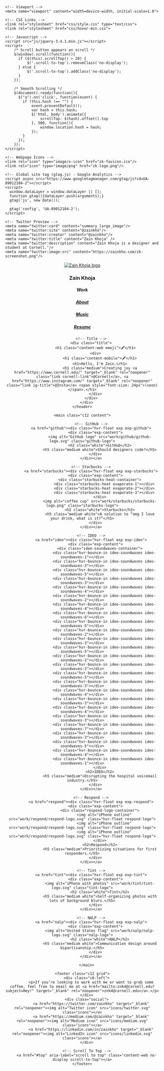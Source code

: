 <!-- Index -->

<!DOCTYPE html>
<html lang="en">

<!-- Head -->
<head id="top">
    <meta charset="UTF-8">
    <title>Fanyue Wang</title>
    <meta name="Description" content="Fanyue Wang is a designer and student at Xi'an Jiaotong University. He's currently a User Research Intern at Aftershokz.">

    <!-- Viewport -->
    <meta name="viewport" content="width=device-width, initial-scale=1.0">

    <!-- CSS Links -->
    <link rel="stylesheet" href="css/style.css" type="text/css">
    <link rel="stylesheet" href="css/hover-min.css">

    <!-- Javascript -->
    <script src="js/jquery-3.4.1.min.js"></script>
    <script>
        /* Scroll button appears on scroll */
        $(window).scroll(function(){
          if ($(this).scrollTop() > 20) {
              $('.scroll-to-top').removeClass('no-display');
          } else {
              $('.scroll-to-top').addClass('no-display');
          }
        });

        /* Smooth Scrolling */
        $(document).ready(function(){
          $("a").on('click', function(event) {
            if (this.hash !== "") {
                event.preventDefault();
                var hash = this.hash;
                $('html, body').animate({
                    scrollTop: $(hash).offset().top
                }, 500, function(){
                    window.location.hash = hash;
                });
            }
          });
        });
    </script>

    <!-- Webpage Icons -->
    <link rel="icon" type="image/x-icon" href="zk-favicon.ico"/>
    <link rel="icon" type="image/png" href="zk-logo.png"/>

    <!-- Global site tag (gtag.js) - Google Analytics -->
    <script async src="https://www.googletagmanager.com/gtag/js?id=UA-89012104-2"></script>
    <script>
      window.dataLayer = window.dataLayer || [];
      function gtag(){dataLayer.push(arguments);}
      gtag('js', new Date());

      gtag('config', 'UA-89012104-2');
    </script>

    <!-- Twitter Preview -->
    <meta name="twitter:card" content="summary_large_image"/>
    <meta name="twitter:site" content="@zainkho"/>
    <meta name="twitter:creator" content="@zainkho"/>
    <meta name="twitter:title" content="Zain Khoja" />
    <meta name="twitter:description" content="Zain Khoja is a designer and student at Cornell."/>
    <meta name="twitter:image:src" content="https://zainkho.com/zk-screenshot.png"/>
</head>

<body class="grid">
    <!-- Header -->
    <header class="c12">
        <!-- Nav -->
        <div class="hero">
            <div class="header">
                <a href="/"><img alt="Zain Khoja logo" src="zk-logo.svg" class="zk-logo"></a>
                <h3 class="medium content-web">Zain Khoja</h3>
                <nav class="nav">
                    <h5 class="option selected">Work</h5>
                    <h5 class="option"><a href="about">About</a></h5>
                    <h5 class="option"><a href="travel">Music</a></h5>
                    <h5 class="option"><a href="resume">Resume</a></h5>
                </nav>
            </div>

            <!-- Title -->
            <div class="title">
                <h1 class="content-web emoji">🖋️</h1>
                <div>
                    <h1 class="content-mobile">🖋️</h1>
                    <h1>Hello, I'm Zain.</h1>
                    <h1 class="medium">Creating joy <a href="https://www.cornell.edu/" target="_blank" rel="noopener" class="link cornell-link">@Cornell</a>, <a href="https://www.instagram.com/" target="_blank" rel="noopener" class="link ig-title">@Insta</a> <span style="font-size: 24px">(soon)</span>.</h1>
                </div>
            </div>
        </div>
    </header>

    <main class="c12 content">

            <!-- GitHub -->
            <a href="github"><div class="hvr-float exp exp-github">
                <div class="exp-content">
                    <img alt="GitHub logo" src="work/github/github-logo.svg" class="github-logo">
                    <h2 class="white">GitHub</h2>
                    <h5 class="medium white">Should designers code?</h5>
                </div>
            </div></a>

            <!-- Starbucks -->
            <a href="starbucks"><div class="hvr-float exp exp-starbucks">
                <div class="exp-content">
                    <div class="starbucks-heat-container">
                        <div class="starbucks-heat evaporate-1"></div>
                        <div class="starbucks-heat evaporate-2"></div>
                        <div class="starbucks-heat evaporate-3"></div>
                    </div>
                    <img alt="coffee cup" src="work/starbucks/starbucks-logo.png" class="starbucks-logo">
                    <h2 class="white">Starbucks</h2>
                    <h5 class="medium white">A solution to “omg I love your drink, what is it?”</h5>
                </div>
            </div></a>

            <!-- IDEO -->
            <a href="ideo"><div class="hvr-float exp exp-ideo">
                <div class="exp-content">
                    <div class="ideo-soundwaves-container">
                        <div class="hvr-bounce-in ideo-soundwaves ideo-soundwaves-1"></div>
                        <div class="hvr-bounce-in ideo-soundwaves ideo-soundwaves-3"></div>
                        <div class="hvr-bounce-in ideo-soundwaves ideo-soundwaves-5"></div>
                        <div class="hvr-bounce-in ideo-soundwaves ideo-soundwaves-3"></div>
                        <div class="hvr-bounce-in ideo-soundwaves ideo-soundwaves-4"></div>
                        <div class="hvr-bounce-in ideo-soundwaves ideo-soundwaves-2"></div>
                        <div class="hvr-bounce-in ideo-soundwaves ideo-soundwaves-4"></div>
                        <div class="hvr-bounce-in ideo-soundwaves ideo-soundwaves-6"></div>
                        <div class="hvr-bounce-in ideo-soundwaves ideo-soundwaves-5"></div>
                        <div class="hvr-bounce-in ideo-soundwaves ideo-soundwaves-2"></div>
                        <div class="hvr-bounce-in ideo-soundwaves ideo-soundwaves-3"></div>
                        <div class="hvr-bounce-in ideo-soundwaves ideo-soundwaves-5"></div>
                        <div class="hvr-bounce-in ideo-soundwaves ideo-soundwaves-1"></div>
                        <div class="hvr-bounce-in ideo-soundwaves ideo-soundwaves-2"></div>
                        <div class="hvr-bounce-in ideo-soundwaves ideo-soundwaves-5"></div>
                        <div class="hvr-bounce-in ideo-soundwaves ideo-soundwaves-3"></div>
                        <div class="hvr-bounce-in ideo-soundwaves ideo-soundwaves-4"></div>
                        <div class="hvr-bounce-in ideo-soundwaves ideo-soundwaves-3"></div>
                        <div class="hvr-bounce-in ideo-soundwaves ideo-soundwaves-4"></div>
                        <div class="hvr-bounce-in ideo-soundwaves ideo-soundwaves-3"></div>
                        <div class="hvr-bounce-in ideo-soundwaves ideo-soundwaves-7"></div>
                        <div class="hvr-bounce-in ideo-soundwaves ideo-soundwaves-3"></div>
                        <div class="hvr-bounce-in ideo-soundwaves ideo-soundwaves-5"></div>
                        <div class="hvr-bounce-in ideo-soundwaves ideo-soundwaves-4"></div>
                        <div class="hvr-bounce-in ideo-soundwaves ideo-soundwaves-1"></div>
                    </div>
                    <h2>IDEO</h2>
                    <h5 class="medium">Disrupting the hospital voicemail industry.</h5>
                </div>
            </div></a>

            <!-- Respond -->
            <a href="respond"><div class="hvr-float exp exp-respond">
                <div class="exp-content">
                    <div class="respond-logo-container">
                        <img alt="iPhone outline" src="work/respond/respond-logo.svg" class="hvr-float respond-logo">
                        <img alt="iPhone outline" src="work/respond/respond-logo.svg" class="hvr-float respond-logo">
                        <img alt="iPhone outline" src="work/respond/respond-logo.svg" class="hvr-float respond-logo">
                    </div>
                    <h2>Respond</h2>
                    <h5 class="medium">Prioritizing situations for first responders.</h5>
                </div>
            </div></a>

            <!-- Tint -->
            <a href="tint"><div class="hvr-float exp exp-tint">
                <div class="exp-content">
                    <img alt="iPhone with photos" src="work/tint/tint-logo.svg" class="tint-logo">
                    <h2 class="white">Tint</h2>
                    <h5 class="medium white">Self-organizing photos with lots of background blurs.</h5>
                </div>
            </div></a>

            <!-- NALP -->
            <a href="nalp"><div class="hvr-float exp exp-nalp">
                <div class="exp-content">
                    <img alt="United States flag" src="work/nalp/nalp-logo.svg" class="nalp-logo">
                    <h2 class="white">NALP</h2>
                    <h5 class="medium white">Communication design around bipartisanship.</h5>
                </div>
            </div></a>

        </main>

    <footer class="c12 grid">
        <div class="c6-left">
            <p>If you’re looking to work with me or want to grab some coffee, feel free to email me at <a href="mailto:znk4@cornell.edu?subject=Hey!" target="_blank" rel="noopener">znk4@cornell.edu</a>.</p>
        </div>
        <div class="social">
            <a href="https://twitter.com/zainkho" target="_blank" rel="noopener"><img alt="Twitter icon" src="icons/twitter.svg" class="icons"></a>
            <a href="https://medium.com/@zainkho" target="_blank" rel="noopener"><img alt="Medium icon" src="icons/medium.svg" class="icons"></a>
            <a href="https://linkedin.com/in/zainkho" target="_blank" rel="noopener"><img alt="LinkedIn icon" src="icons/linkedin.svg" class="icons"></a>
        </div>

        <!-- Scroll To Top -->
        <a href="#top" aria-label="scroll to top" class="content-web no-display scroll-to-top"></a>
    </footer>
</body>

</html>
